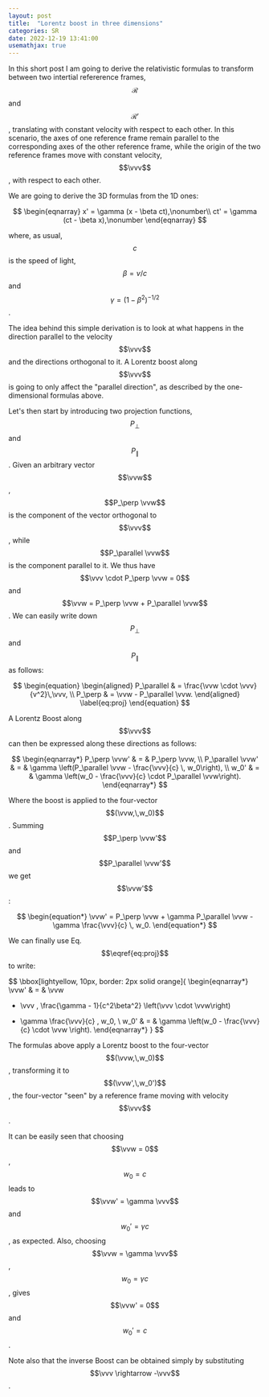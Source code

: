 ```yaml
---
layout: post
title:  "Lorentz boost in three dimensions"
categories: SR
date: 2022-12-19 13:41:00
usemathjax: true
---
```


$$
\newcommand{\vini}[1]{\mathbf{#1}_{\mathrm{I}}}
\newcommand{\vmid}[1]{\mathbf{#1}_{\mathrm{M}}}
\newcommand{\vfin}[1]{\mathbf{#1}_{\mathrm{F}}}
\newcommand{\ini}[1]{#1_{\mathrm{I}}}
\newcommand{\fin}[1]{#1_{\mathrm{F}}}
\newcommand{\vvr}{\mathbf{r}}
\newcommand{\vvv}{\mathbf{v}}
\newcommand{\vva}{\mathbf{a}}
\newcommand{\vvu}{\mathbf{u}}
\newcommand{\vvw}{\mathbf{w}}
$$

In this short post I am going to derive the relativistic formulas to transform between two
intertial refererence frames, $$\mathcal{R}$$ and $$\mathcal{R}'$$, translating with constant
velocity with respect to each other. In this scenario, the axes of one reference frame remain
parallel to the corresponding axes of the other reference frame, while the origin of the two
reference frames move with constant velocity, $$\vvv$$, with respect to each other.

We are going to derive the 3D formulas from the 1D ones:

$$
\begin{eqnarray}
x' = \gamma (x - \beta ct),\nonumber\\
ct' = \gamma (ct - \beta x),\nonumber
\end{eqnarray}
$$

where, as usual, $$c$$ is the speed of light, $$\beta = v/c$$ and
$$\gamma = (1 - \beta^2)^{-1/2}$$.

The idea behind this simple derivation is to look at what happens in the direction parallel to
the velocity $$\vvv$$ and the directions orthogonal to it. A Lorentz boost along $$\vvv$$ is going
to only affect the "parallel direction", as described by the one-dimensional formulas above.

Let's then start by introducing two projection functions, $$P_\perp$$ and $$P_\parallel$$.
Given an arbitrary vector $$\vvw$$, $$P_\perp \vvw$$ is the component of the vector orthogonal to
$$\vvv$$, while $$P_\parallel \vvw$$ is the component parallel to it. We thus have
$$\vvv \cdot P_\perp \vvw = 0$$ and $$\vvw = P_\perp \vvw + P_\parallel \vvw$$.
We can easily write down $$P_\perp$$ and $$P_\parallel$$ as follows:

$$
\begin{equation}
\begin{aligned}
P_\parallel & =  \frac{\vvw \cdot \vvv}{v^2}\,\vvv, \\
P_\perp & = \vvw  - P_\parallel \vvw.
\end{aligned}
\label{eq:proj}
\end{equation}
$$

A Lorentz Boost along $$\vvv$$ can then be expressed along these directions as follows:

$$
\begin{eqnarray*}
P_\perp \vvw' & = & P_\perp \vvw, \\
P_\parallel \vvw' & = & \gamma \left(P_\parallel \vvw - \frac{\vvv}{c} \, w_0\right), \\
w_0' & = & \gamma \left(w_0 - \frac{\vvv}{c} \cdot P_\parallel \vvw\right).
\end{eqnarray*}
$$

Where the boost is applied to the four-vector $$(\vvw,\,w_0)$$.
Summing $$P_\perp \vvw'$$ and $$P_\parallel \vvw'$$ we get $$\vvw'$$:

$$
\begin{equation*}
\vvw' = P_\perp \vvw + \gamma P_\parallel \vvw - \gamma \frac{\vvv}{c} \, w_0.
\end{equation*}
$$

We can finally use Eq. $$\eqref{eq:proj}$$ to write:

$$
\bbox[lightyellow, 10px, border: 2px solid orange]{
\begin{eqnarray*}
\vvw' & = & \vvw
  + \vvv \, \frac{\gamma - 1}{c^2\beta^2} \left(\vvv \cdot \vvw\right)
  - \gamma \frac{\vvv}{c} \, w_0, \\
w_0' & = & \gamma \left(w_0 - \frac{\vvv}{c} \cdot \vvw \right).
\end{eqnarray*}
}
$$

The formulas above apply a Lorentz boost to the four-vector $$(\vvw,\,w_0)$$, transforming it to
$$(\vvw',\,w_0')$$, the four-vector "seen" by a reference frame moving with velocity $$\vvv$$.

It can be easily seen that choosing $$\vvw = 0$$, $$w_0 = c$$ leads to
$$\vvw' = \gamma \vvv$$ and $$w_0' = \gamma c$$, as expected.
Also, choosing $$\vvw = \gamma \vvv$$, $$w_0 = \gamma c$$, gives $$\vvw' = 0$$ and $$w_0' = c$$.

Note also that the inverse Boost can be obtained simply by substituting $$\vvv \rightarrow -\vvv$$.